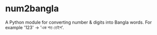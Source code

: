 # num2bangla
A Python module for converting number &amp; digits into Bangla words. For example '123' -> 'এক শত তেইশ'.
